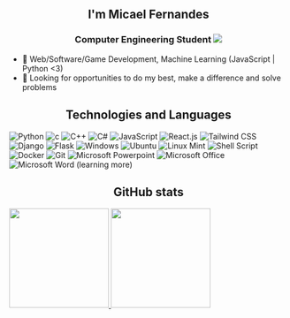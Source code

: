<h2 align="center"> I'm Micael Fernandes <br/></h2> 
<h3 align="center">Computer Engineering Student 
  <a href=https://www.linkedin.com/in/micael-fernandes21><img src="https://img.shields.io/badge/linkedin-0A66C2?style=for-the-badge&logo=linkedin&colorB=0A66C2"></a> 
</h3>

- 🔭 Web/Software/Game Development, Machine Learning (JavaScript | Python <3)
- 👯 Looking for opportunities to do my best, make a difference and solve problems

<h2 align="center">
Technologies and Languages </h2>

![Python](https://img.shields.io/badge/Python-14354C?style=for-the-badge&logo=python&logoColor=white)
![c](https://img.shields.io/badge/C-00599C?style=for-the-badge&logo=c&logoColor=white)
![C++](https://img.shields.io/badge/-C++-007ACC?style=for-the-badge&logo=cplusplus&logoColor=white)
![C#](https://img.shields.io/badge/C%23-239120?style=for-the-badge&logo=c-sharp&logoColor=white)
![JavaScript](https://img.shields.io/badge/javascript-1E1E1E?style=for-the-badge&logo=javascript&logoColor=yellow)
![React.js](https://img.shields.io/badge/react.js-282C34?style=for-the-badge&logo=react&logoColor=61DAFB)
![Tailwind CSS](https://img.shields.io/badge/Tailwind_CSS-0F172A?style=for-the-badge&logo=tailwindcss&logoColor=38BDF8)
![Django](https://img.shields.io/badge/django-white?style=for-the-badge&logo=django&logoColor=0C4B33)
![Flask](https://img.shields.io/badge/flask-white?style=for-the-badge&logo=flask&logoColor=black)
![Windows](https://img.shields.io/badge/Windows-0078D6?style=for-the-badge&logo=windows&logoColor=white)
![Ubuntu](https://img.shields.io/badge/Ubuntu-E95420?style=for-the-badge&logo=ubuntu&logoColor=white)
![Linux Mint](https://img.shields.io/badge/Linux_Mint-87CF3E?style=for-the-badge&logo=linux-mint&logoColor=white)
![Shell Script](https://img.shields.io/badge/Shell_Script-121011?style=for-the-badge&logo=gnu-bash&logoColor=white)
![Docker](https://img.shields.io/badge/docker-204d25?style=for-the-badge&logo=docker&logoColor=white)
![Git](https://img.shields.io/badge/git-db8616?style=for-the-badge&logo=git&logoColor=white)
![Microsoft Powerpoint](https://img.shields.io/badge/Microsoft_PowerPoint-B7472A?style=for-the-badge&logo=microsoft-powerpoint&logoColor=white)
![Microsoft Office](https://img.shields.io/badge/Microsoft_Office-D83B01?style=for-the-badge&logo=microsoft-office&logoColor=white)
![Microsoft Word](https://img.shields.io/badge/Microsoft_Word-2B579A?style=for-the-badge&logo=microsoft-word&logoColor=white) (learning more)

<!-- <img align="center" a href='https://archiveprogram.github.com/'><img src='https://raw.githubusercontent.com/acervenky/animated-github-badges/master/assets/acbadge.gif' width='40' height='40'></a> -->

<h2 align="center"> GitHub stats </h2

<div align="center">
  <a href="https://github.com/FirerPlayer">
  <img height="180em" src="https://github-readme-stats.vercel.app/api?username=FirerPlayer&show_icons=true&theme=chartreuse-dark&include_all_commits=true&count_private=true"/>
  <img height="180em" src="https://github-readme-stats.vercel.app/api/top-langs/?username=FirerPlayer&layout=compact&langs_count=7&theme=chartreuse-dark"/>
</div>
  
<!-- MARKDOWN LINKS & IMAGES -->
<!-- https://www.markdownguide.org/basic-syntax/#reference-style-links -->


